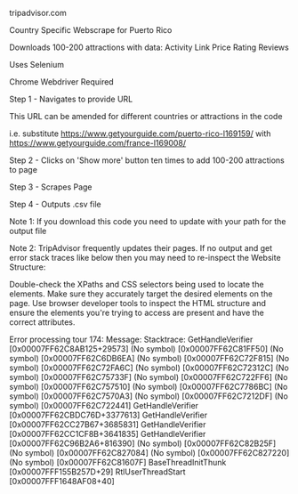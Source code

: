 tripadvisor.com

Country Specific Webscrape for Puerto Rico

Downloads 100-200 attractions with data:
	Activity
	Link
	Price
	Rating
	Reviews
	

Uses Selenium

Chrome Webdriver Required

Step 1 - Navigates to provide URL

This URL can be amended for different countries or attractions in the code

i.e. substitute https://www.getyourguide.com/puerto-rico-l169159/ with https://www.getyourguide.com/france-l169008/

Step 2 - Clicks on 'Show more' button ten times to add 100-200 attractions to page

Step 3 - Scrapes Page

Step 4 - Outputs .csv file


Note 1: If you download this code you need to update with your path for the output file

Note 2: TripAdvisor frequently updates their pages. If no output and get error stack traces like below then you may need to re-inspect the Website Structure:

Double-check the XPaths and CSS selectors being used to locate the elements. Make sure they accurately target the desired elements on the page.
Use browser developer tools to inspect the HTML structure and ensure the elements you're trying to access are present and have the correct attributes.




Error processing tour 174: Message: 
Stacktrace:
	GetHandleVerifier [0x00007FF62C8AB125+29573]
	(No symbol) [0x00007FF62C81FF50]
	(No symbol) [0x00007FF62C6DB6EA]
	(No symbol) [0x00007FF62C72F815]
	(No symbol) [0x00007FF62C72FA6C]
	(No symbol) [0x00007FF62C72312C]
	(No symbol) [0x00007FF62C75733F]
	(No symbol) [0x00007FF62C722FF6]
	(No symbol) [0x00007FF62C757510]
	(No symbol) [0x00007FF62C7786BC]
	(No symbol) [0x00007FF62C7570A3]
	(No symbol) [0x00007FF62C7212DF]
	(No symbol) [0x00007FF62C722441]
	GetHandleVerifier [0x00007FF62CBDC76D+3377613]
	GetHandleVerifier [0x00007FF62CC27B67+3685831]
	GetHandleVerifier [0x00007FF62CC1CF8B+3641835]
	GetHandleVerifier [0x00007FF62C96B2A6+816390]
	(No symbol) [0x00007FF62C82B25F]
	(No symbol) [0x00007FF62C827084]
	(No symbol) [0x00007FF62C827220]
	(No symbol) [0x00007FF62C81607F]
	BaseThreadInitThunk [0x00007FFF155B257D+29]
	RtlUserThreadStart [0x00007FFF1648AF08+40]
